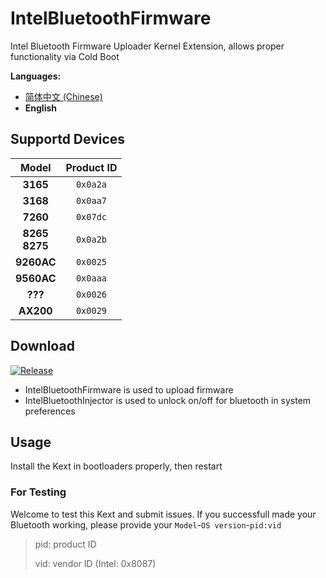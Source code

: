 # IntelBluetoothFirmware

Intel Bluetooth Firmware Uploader Kernel Extension, allows proper functionality via Cold Boot

**Languages:**

- [简体中文 (Chinese)](/README.md)
- **English**

## Supportd Devices

|        Model        | Product ID |
| :----------------: | :--------: |
|      **3165**      |  `0x0a2a`  |
|      **3168**      |  `0x0aa7`  |
|      **7260**      |  `0x07dc`  |
| **8265<br/> 8275** |  `0x0a2b`  |
|     **9260AC**     |  `0x0025`  |
|     **9560AC**     |  `0x0aaa`  |
|      **???**       |  `0x0026`  |
|     **AX200**      |  `0x0029`  |

## Download

[![Release](https://img.shields.io/github/v/release/zxystd/IntelBluetoothFirmware)](https://github.com/zxystd/IntelBluetoothFirmware/releases/latest)

- IntelBluetoothFirmware is used to upload firmware
- IntelBluetoothInjector is used to unlock on/off for bluetooth in system preferences

## Usage

Install the Kext in bootloaders properly, then restart

### For Testing

Welcome to test this Kext and submit issues. If you successfull made your Bluetooth working, please provide your `Model`-`OS version`-`pid:vid`

> pid: product ID
>
> vid: vendor ID (Intel: 0x8087)
